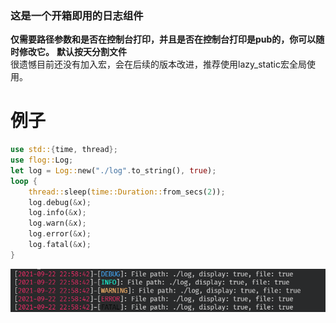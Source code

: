 ### 这是一个开箱即用的日志组件
**仅需要路径参数和是否在控制台打印，并且是否在控制台打印是pub的，你可以随时修改它。**
**默认按天分割文件**</br>
很遗憾目前还没有加入宏，会在后续的版本改进，推荐使用lazy_static宏全局使用。
# 例子

```rust
use std::{time, thread};
use flog::Log;
let log = Log::new("./log".to_string(), true);
loop {
    thread::sleep(time::Duration::from_secs(2));
    log.debug(&x);
    log.info(&x);
    log.warn(&x);
    log.error(&x);
    log.fatal(&x);
}
```

![图例](./images/image_test.png)